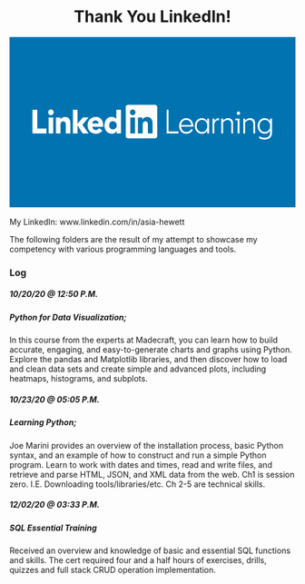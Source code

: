 <h1 align="center">
  <strong>Thank You LinkedIn!</strong>
</h1>
<p align="center">
  <img width="600" height="300" src="Images/linkedin_learning_logo.jpg">
</p>

<p>My LinkedIn: www.linkedin.com/in/asia-hewett </p>
<p>The following folders are the result of my attempt to showcase my competency with various programming languages and tools.</p>

### Log

##### 10/20/20 @ 12:50 P.M.
##### Python for Data Visualization; 
In this course from the experts at Madecraft, you can learn how to build accurate, engaging, and easy-to-generate charts and graphs using Python. Explore the pandas and Matplotlib libraries, and then discover how to load and clean data sets and create simple and advanced plots, including heatmaps, histograms, and subplots.

##### 10/23/20 @ 05:05 P.M.
##### Learning Python;
Joe Marini provides an overview of the installation process, basic Python syntax, and an example of how to construct and run a simple Python program. Learn to work with dates and times, read and write files, and retrieve and parse HTML, JSON, and XML data from the web. Ch1 is session zero. I.E. Downloading tools/libraries/etc. Ch 2-5 are technical skills.

##### 12/02/20 @ 03:33 P.M.
##### SQL Essential Training
Received an overview and knowledge of basic and essential SQL functions and skills. The cert required four and a half hours of exercises, drills, quizzes and full stack CRUD operation implementation. 
